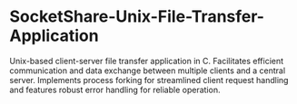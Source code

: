 # SocketShare-Unix-File-Transfer-Application
Unix-based client-server file transfer application in C. Facilitates efficient communication and data exchange between multiple clients and a central server. Implements process forking for streamlined client request handling and features robust error handling for reliable operation.
